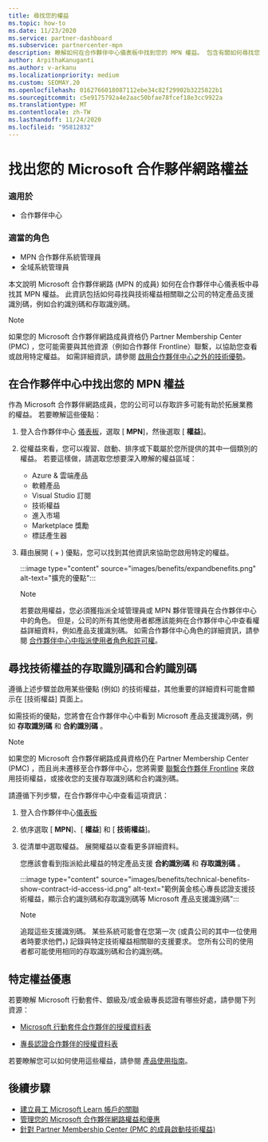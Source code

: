 ```yaml
---
title: 尋找您的權益
ms.topic: how-to
ms.date: 11/23/2020
ms.service: partner-dashboard
ms.subservice: partnercenter-mpn
description: 瞭解如何在合作夥伴中心儀表板中找到您的 MPN 權益。 包含有關如何尋找您的存取識別碼和合約識別碼以獲得技術權益的資訊。
author: ArpithaKanuganti
ms.author: v-arkanu
ms.localizationpriority: medium
ms.custom: SEOMAY.20
ms.openlocfilehash: 0162766018087112ebe34c82f29902b3225822b1
ms.sourcegitcommit: c5e9175792a4e2aac50bfae78fcef18e3cc9922a
ms.translationtype: MT
ms.contentlocale: zh-TW
ms.lasthandoff: 11/24/2020
ms.locfileid: "95812832"
---
```

# <a name="locate-your-microsoft-partner-network-benefits"></a>找出您的 Microsoft 合作夥伴網路權益 

### <a name="applies-to"></a>適用於

- 合作夥伴中心

### <a name="appropriate-roles"></a>適當的角色

- MPN 合作夥伴系統管理員
- 全域系統管理員

本文說明 Microsoft 合作夥伴網路 (MPN 的成員) 如何在合作夥伴中心儀表板中尋找其 MPN 權益。 此資訊包括如何尋找與技術權益相關聯之公司的特定產品支援識別碼，例如合約識別碼和存取識別碼。

>[!NOTE]
> 如果您的 Microsoft 合作夥伴網路成員資格仍 Partner Membership Center (PMC) ，您可能需要與其他資源（例如合作夥伴 Frontline）聯繫，以協助您查看或啟用特定權益。 如需詳細資訊，請參閱 [啟用合作夥伴中心之外的技術優勢](partner-membership-center-tech-benefits-activate.md)。

## <a name="find-your-mpn-benefits-in-partner-center"></a>在合作夥伴中心中找出您的 MPN 權益

作為 Microsoft 合作夥伴網路成員，您的公司可以存取許多可能有助於拓展業務的權益。 若要瞭解這些優點：

1. 登入合作夥伴中心 [儀表板](https://partner.microsoft.com/dashboard/home)，選取 [ **MPN**]，然後選取 [ **權益**]。

2. 從權益來看，您可以複習、啟動、排序或下載屬於您所提供的其中一個類別的權益。 若要這樣做，請選取您想要深入瞭解的權益區域：

   - Azure & 雲端產品
   - 軟體產品
   - Visual Studio 訂閱
   - 技術權益
   - 進入市場
   - Marketplace 獎勵
   - 標誌產生器

3. 藉由展開 ( + ) 優點，您可以找到其他資訊來協助您啟用特定的權益。

   :::image type="content" source="images/benefits/expandbenefits.png" alt-text="擴充的優點":::

   > [!NOTE]
   > 若要啟用權益，您必須獲指派全域管理員或 MPN 夥伴管理員在合作夥伴中心中的角色。 但是，公司的所有其他使用者都應該能夠在合作夥伴中心中查看權益詳細資料，例如產品支援識別碼。 如需合作夥伴中心角色的詳細資訊，請參閱 [合作夥伴中心中指派使用者角色和許可權](permissions-overview.md)。

## <a name="find-access-id-and-contract-id-for-technical-benefits"></a>尋找技術權益的存取識別碼和合約識別碼

遵循上述步驟並啟用某些優點 (例如) 的技術權益，其他重要的詳細資料可能會顯示在 [技術權益] 頁面上。

如需技術的優點，您將會在合作夥伴中心中看到 Microsoft 產品支援識別碼，例如 **存取識別碼** 和 **合約識別碼** 。

>[!NOTE]
> 如果您的 Microsoft 合作夥伴網路成員資格仍在 Partner Membership Center (PMC) ，而且尚未遷移至合作夥伴中心，您將需要 [聯繫合作夥伴 Frontline](partner-membership-center-tech-benefits-activate.md) 來啟用技術權益，或接收您的支援存取識別碼和合約識別碼。

 請遵循下列步驟，在合作夥伴中心中查看這項資訊：

1. 登入合作夥伴中心[儀表板](https://partner.microsoft.com/dashboard/home)

2. 依序選取 [ **MPN**]、[ **權益**] 和 [ **技術權益**]。

3. 從清單中選取權益。 展開權益以查看更多詳細資料。 

   您應該會看到指派給此權益的特定產品支援 **合約識別碼** 和 **存取識別碼** 。  

   :::image type="content" source="images/benefits/technical-benefits-show-contract-id-access-id.png" alt-text="範例黃金核心專長認證支援技術權益，顯示合約識別碼和存取識別碼等 Microsoft 產品支援識別碼":::

   > [!NOTE]
   > 追蹤這些支援識別碼。 某些系統可能會在您第一次 (或貴公司的其中一位使用者時要求他們，) 記錄與特定技術權益相關聯的支援要求。 您所有公司的使用者都可能使用相同的存取識別碼和合約識別碼。

## <a name="specific-benefit-offers"></a>特定權益優惠

若要瞭解 Microsoft 行動套件、銀級及/或金級專長認證有哪些好處，請參閱下列資源：

- [Microsoft 行動套件合作夥伴的授權資料表](https://assetsprod.microsoft.com/en-us/microsoft-action-pack-license-table.pdf)

- [專長認證合作夥伴的授權資料表](https://assetsprod.microsoft.com/mpn-maps-software-iur-competency-license-table.docx)

若要瞭解您可以如何使用這些權益，請參閱 [產品使用指南](https://assets.microsoft.com/MPN-MAPS-Product-Usage-Guide.pdf)。

## <a name="next-steps"></a>後續步驟

- [建立員工 Microsoft Learn 帳戶的關聯](ms-learn-associate.md)
- [管理您的 Microsoft 合作夥伴網路權益和優惠](manage-your-partner-network-benefits.md)
- [針對 Partner Membership Center (PMC 的成員啟動技術權益) ](partner-membership-center-tech-benefits-activate.md)